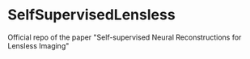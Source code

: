 # SelfSupervisedLensless
Official repo of the paper "Self-supervised Neural Reconstructions for Lensless Imaging"
